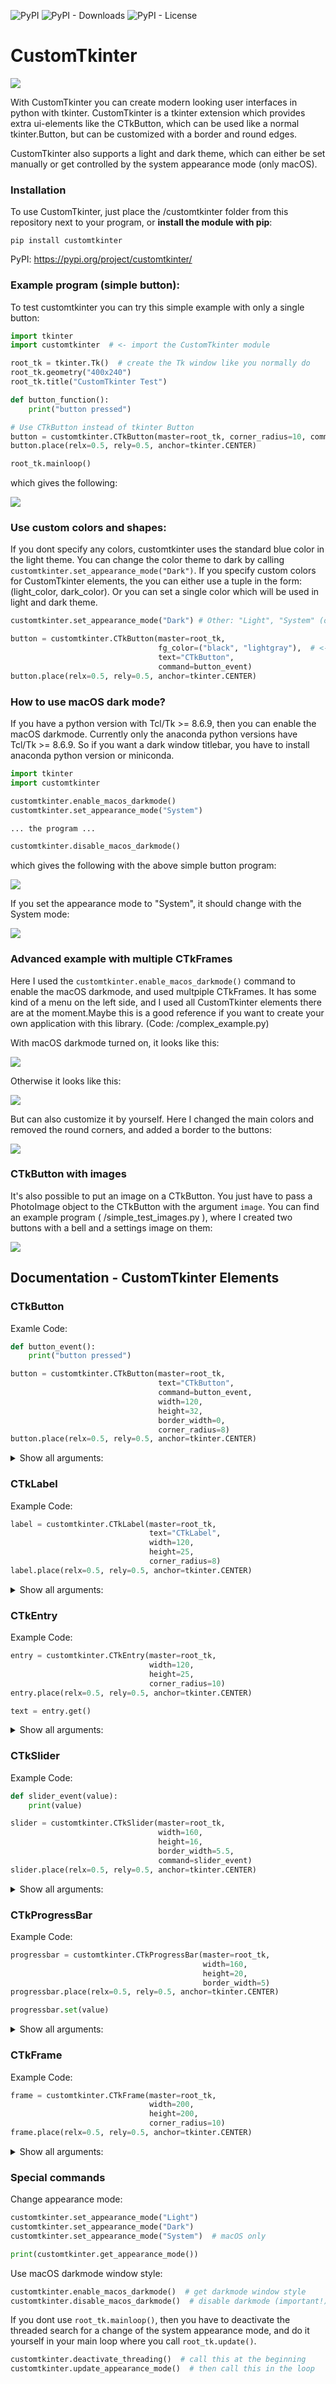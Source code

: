 ![PyPI](https://img.shields.io/pypi/v/customtkinter)
![PyPI - Downloads](https://img.shields.io/pypi/dm/customtkinter?color=green)
![PyPI - License](https://img.shields.io/pypi/l/customtkinter)

# CustomTkinter
![](documentation_images/customtkinter_comparison.png)

With CustomTkinter you can create modern looking user
interfaces in python with tkinter. CustomTkinter is a
tkinter extension which provides extra ui-elements like
the CTkButton, which can be used like a normal tkinter.Button,
but can be customized with a border and round edges.

CustomTkinter also supports a light and dark theme,
which can either be set manually or get controlled by
the system appearance mode (only macOS).

### Installation

To use CustomTkinter, just place the /customtkinter folder from this repository
next to your program, or **install the module with pip**:

```
pip install customtkinter
```
PyPI: https://pypi.org/project/customtkinter/

### Example program (simple button):
To test customtkinter you can try this simple example with only a single button:
```python
import tkinter
import customtkinter  # <- import the CustomTkinter module

root_tk = tkinter.Tk()  # create the Tk window like you normally do
root_tk.geometry("400x240")
root_tk.title("CustomTkinter Test")

def button_function():
    print("button pressed")

# Use CTkButton instead of tkinter Button
button = customtkinter.CTkButton(master=root_tk, corner_radius=10, command=button_function)
button.place(relx=0.5, rely=0.5, anchor=tkinter.CENTER)

root_tk.mainloop()
```
which gives the following:

![](documentation_images/simple_button_test.png)

### Use custom colors and shapes:
If you dont specify any colors, customtkinter uses the standard blue color in the light theme.
You can change the color theme to dark by calling
```customtkinter.set_appearance_mode("Dark")```.
If you specify custom colors for CustomTkinter elements, the you can either use a
tuple in the form: (light_color, dark_color). Or you can set a single color
which will be used in light and dark theme.
```python
customtkinter.set_appearance_mode("Dark") # Other: "Light", "System" (only macOS)

button = customtkinter.CTkButton(master=root_tk,
                                 fg_color=("black", "lightgray"),  # <- tuple color for light and dark theme
                                 text="CTkButton",
                                 command=button_event)
button.place(relx=0.5, rely=0.5, anchor=tkinter.CENTER)
```

### How to use macOS dark mode?
If you have a python version with Tcl/Tk >= 8.6.9, then you can enable the macOS
darkmode. Currently only the anaconda python versions have Tcl/Tk >= 8.6.9.
So if you want a dark window titlebar, you have to install anaconda python version
or miniconda.
```python
import tkinter
import customtkinter

customtkinter.enable_macos_darkmode()
customtkinter.set_appearance_mode("System")

... the program ...

customtkinter.disable_macos_darkmode()
```
which gives the following with the above simple button program:

![](documentation_images/simple_macOS_darkmode_test.png)

If you set the appearance mode to "System", it should change with
the System mode:

![](documentation_images/customtkinter_mode_switch.gif)

### Advanced example with multiple CTkFrames

Here I used the ``customtkinter.enable_macos_darkmode()`` command to
enable the macOS darkmode, and used multpiple CTkFrames. It has some
kind of a menu on the left side, and I used all CustomTkinter elements
there are at the moment.Maybe this is a good reference if you want to
create your own application with this library.
(Code: /complex_example.py) 

With macOS darkmode turned on, it looks like this:

![](documentation_images/complex_example_dark.png)

Otherwise it looks like this:

![](documentation_images/complex_example_light.png)

But can also customize it by yourself. Here I changed the main
colors and removed the round corners, and added a border to the buttons:

![](documentation_images/complex_example_other_style.png)

### CTkButton with images
It's also possible to put an image on a CTkButton. You just have to
pass a PhotoImage object to the CTkButton with the argument ``image``.
You can find an example program ( /simple_test_images.py ), where I
created two buttons with a bell and a settings image on them:

![](documentation_images/CTkButton_with_images.png)


## Documentation - CustomTkinter Elements

### CTkButton
Examle Code:
```python
def button_event():
    print("button pressed")

button = customtkinter.CTkButton(master=root_tk,
                                 text="CTkButton",
                                 command=button_event,
                                 width=120,
                                 height=32,
                                 border_width=0,
                                 corner_radius=8)
button.place(relx=0.5, rely=0.5, anchor=tkinter.CENTER)
```
<details>
<summary>Show all arguments:</summary>

argument | value
--- | ---
master | root, tkinter.Frame or CTkFrame
text | string
command | callback function
width | button width in px
height | button height in px
corner_radius | corner radius in px
border_width | button border width in px
fg_color | forground color, tuple: (light_color, dark_color) or single color
bg_color | background color, tuple: (light_color, dark_color) or single color
border_color | border color, tuple: (light_color, dark_color) or single color
hover_color | hover color, tuple: (light_color, dark_color) or single color
text_color | text color, tuple: (light_color, dark_color) or single color
text_font | button text font, tuple: (font_name, size)
hover | enable/disable hover effect: True, False
image | put an image on the button, removes the text, must be class PhotoImage

CTkButton Methods:
```python
CTkButton.set_text(new_text)
CTkButton.change_image(new_image)
CTkButton.configure_color(bg_color=new_bg_color,
                          fg_color=new_fg_color,
                          hover_color=new_hover_color,
                          text_color=new_text_color)
```

</details>

### CTkLabel
Example Code:
```python
label = customtkinter.CTkLabel(master=root_tk,
                               text="CTkLabel",
                               width=120,
                               height=25,
                               corner_radius=8)
label.place(relx=0.5, rely=0.5, anchor=tkinter.CENTER)
```
<details>
<summary>Show all arguments:</summary>

argument | value
--- | ---
master | root, tkinter.Frame or CTkFrame
text | string
width | label width in px
height | label height in px
corner_radius | corner radius in px
fg_color | forground color, tuple: (light_color, dark_color) or single color
bg_color | background color, tuple: (light_color, dark_color) or single color
text_color | label text color, tuple: (light_color, dark_color) or single color
text_font | label text font, tuple: (font_name, size)
</details>

### CTkEntry
Example Code:
```python
entry = customtkinter.CTkEntry(master=root_tk,
                               width=120,
                               height=25,
                               corner_radius=10)
entry.place(relx=0.5, rely=0.5, anchor=tkinter.CENTER)

text = entry.get()
```
<details>
<summary>Show all arguments:</summary>

argument | value
--- | ---
master | root, tkinter.Frame or CTkFrame
width | entry width in px
height | entry height in px
corner_radius | corner radius in px
fg_color | forground color, tuple: (light_color, dark_color) or single color
bg_color | background color, tuple: (light_color, dark_color) or single color
text_color | entry text color, tuple: (light_color, dark_color) or single color
text_font | entry text font, tuple: (font_name, size)
</details>

### CTkSlider
Example Code:
```python
def slider_event(value):
    print(value)

slider = customtkinter.CTkSlider(master=root_tk,
                                 width=160,
                                 height=16,
                                 border_width=5.5,
                                 command=slider_event)
slider.place(relx=0.5, rely=0.5, anchor=tkinter.CENTER)
```
<details>
<summary>Show all arguments:</summary>

argument | value
--- | ---
master | root, tkinter.Frame or CTkFrame
command | callback function, gest called when slider gets changed
width | slider width in px
height | slider height in px
border_width | space around the slider rail in px
fg_color | forground color, tuple: (light_color, dark_color) or single color
bg_color | background color, tuple: (light_color, dark_color) or single color
border_color | slider border color, normally transparent (None)
button_color | color of the slider button, tuple: (light_color, dark_color) or single color
button_hover_color | hover color, tuple: (light_color, dark_color) or single color
</details>

### CTkProgressBar
Example Code:
```python
progressbar = customtkinter.CTkProgressBar(master=root_tk,
                                           width=160,
                                           height=20,
                                           border_width=5)
progressbar.place(relx=0.5, rely=0.5, anchor=tkinter.CENTER)

progressbar.set(value)
```
<details>
<summary>Show all arguments:</summary>

argument | value
--- | ---
master | root, tkinter.Frame or CTkFrame
width | slider width in px
height | slider height in px
border_width | border width in px
fg_color | forground color, tuple: (light_color, dark_color) or single color
bg_color | background color, tuple: (light_color, dark_color) or single color
border_color | slider border color, tuple: (light_color, dark_color) or single color
progress_color | progress color, tuple: (light_color, dark_color) or single color
</details>

### CTkFrame
Example Code:
```python
frame = customtkinter.CTkFrame(master=root_tk,
                               width=200,
                               height=200,
                               corner_radius=10)
frame.place(relx=0.5, rely=0.5, anchor=tkinter.CENTER)
```
<details>
<summary>Show all arguments:</summary>

argument | value
--- | ---
master | root, tkinter.Frame or CTkFrame
width | slider width in px
height | slider height in px
fg_color | forground color, tuple: (light_color, dark_color) or single color
bg_color | background color, tuple: (light_color, dark_color) or single color
</details>

### Special commands
Change appearance mode:
```python
customtkinter.set_appearance_mode("Light")
customtkinter.set_appearance_mode("Dark")
customtkinter.set_appearance_mode("System")  # macOS only

print(customtkinter.get_appearance_mode())
```

Use macOS darkmode window style:
```python
customtkinter.enable_macos_darkmode()  # get darkmode window style
customtkinter.disable_macos_darkmode()  # disable darkmode (important!)
```

If you dont use ``root_tk.mainloop()``, then you have to deactivate
the threaded search for a change of the system appearance mode, and
do it yourself in your main loop where you call ``root_tk.update()``.
```python
customtkinter.deactivate_threading()  # call this at the beginning
customtkinter.update_appearance_mode()  # then call this in the loop
```
